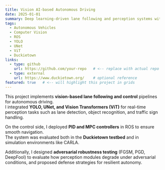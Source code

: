 ```yaml
---
title: Vision AI-based Autonomous Driving
date: 2025-01-01
summary: Deep learning-driven lane following and perception systems with adversarial robustness in degraded environments.
tags:
  - Autonomous Vehicles
  - Computer Vision
  - ROS
  - YOLO
  - UNet
  - ViT
  - Duckietown
links:
  - type: github
    url: https://github.com/your-repo   # <-- replace with actual repo if you want
  - type: external
    url: https://www.duckietown.org/    # optional reference
featured: true   # <-- will highlight this project in grids
---
```


This project implements **vision-based lane following and control** pipelines for autonomous driving.  
I integrated **YOLO, UNet, and Vision Transformers (ViT)** for real-time perception tasks such as lane detection, object recognition, and traffic sign handling.  

On the control side, I deployed **PID and MPC controllers** in ROS to ensure smooth navigation.  
The system was evaluated both in the **Duckietown testbed** and in simulation environments like CARLA.  

Additionally, I designed **adversarial robustness testing** (FGSM, PGD, DeepFool) to evaluate how perception modules degrade under adversarial conditions, and proposed defense strategies for resilient autonomy.

